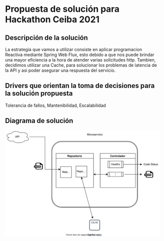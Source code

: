 # Propuesta de solución para Hackathon Ceiba 2021 

## Descripción de la solución

La estrategia que vamos a utilizar consiste en aplicar programacion Reactiva mediante 
Spring Web Flux, esto debido a que nos puede brindar una mayor eficiencia a la hora de atender
varias solicitudes http. Tambien, decidimos utilizar una Cache, para solucionar los problemas de latencia de la API 
y asi poder asegurar una respuesta del servicio. 

## Drivers que orientan la toma de decisiones para la solución propuesta

Tolerancia de fallos, Mantenibilidad, Escalabilidad


## Diagrama de solución

![Diagrama componentes!](./diagrama.drawio.svg "Diagrama de Solución")

